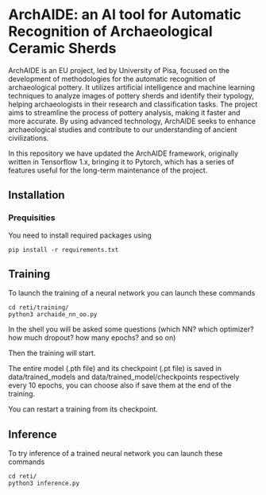 # ArchAIDE: an AI tool for Automatic Recognition of Archaeological Ceramic Sherds 

ArchAIDE is an EU project, led by University of Pisa, focused on the development of methodologies for the automatic recognition of archaeological pottery. 
It utilizes artificial intelligence and machine learning techniques to analyze images of pottery sherds and identify their typology, helping archaeologists in their research and classification tasks. 
The project aims to streamline the process of pottery analysis, making it faster and more accurate. By using advanced technology, ArchAIDE seeks to enhance archaeological studies and contribute to our understanding of ancient civilizations.

In this repository we have updated the ArchAIDE framework, originally written in Tensorflow 1.x, bringing it to Pytorch, which has a series of features useful for the long-term maintenance of the project.


## Installation

### Prequisities

You need to install required packages using

```
pip install -r requirements.txt 
```

## Training
To launch the training of a neural network you can launch these commands

```
cd reti/training/
python3 archaide_nn_oo.py
```

In the shell you will be asked some questions (which NN? which optimizer? how much dropout? how many epochs? and so on)

Then the training will start.

The entire model (.pth file) and its checkpoint (.pt file) is saved in data/trained_models and data/trained_model/checkpoints respectively every 10 epochs, you can choose also if save them at the end of the training.

You can restart a training from its checkpoint.

## Inference

To try inference of a trained neural network you can launch these commands

```
cd reti/
python3 inference.py
```
